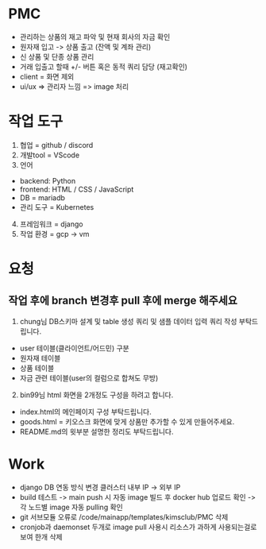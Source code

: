 # PMC
- 관리하는 상품의 재고 파악 및 현재 회사의 자금 확인
- 원자재 입고 -> 상품 출고 (잔액 및 계좌 관리)
- 신 상품 및 단종 상품 관리
- 거래 입출고 할때 +/- 버튼 혹은 동적 쿼리 담당 (재고확인)
- client = 화면 제외
- ui/ux => 관리자 느낌 => image 처리

# 작업 도구
1) 협업 = github / discord
2) 개발tool = VScode
3) 언어 
- backend: Python 
- frontend: HTML / CSS / JavaScript 
- DB = mariadb
- 관리 도구 = Kubernetes
4) 프레임워크 = django
5) 작업 환경 = gcp -> vm


# 요청
## 작업 후에 branch 변경후 pull 후에 merge 해주세요
1) chung님 DB스키마 설계 및 table 생성 쿼리 및 샘플 데이터 입력 쿼리 작성 부탁드립니다.
- user 테이블(클라이언트/어드민) 구분
- 원자재 테이블
- 상품 테이블
- 자금 관련 테이블(user의 컬럼으로 합쳐도 무방)

2) bin99님 html 화면을 2개정도 구성을 하려고 합니다.
- index.html의 메인페이지 구성 부탁드립니다.
- goods.html = 키오스크 화면에 맞게 상품만 추가할 수 있게 만들어주세요.
- README.md의 윗부분 설명한 정리도 부탁드립니다.

# Work
- django DB 연동 방식 변경  클러스터 내부 IP -> 외부 IP
- build 테스트 -> main push 시 자동 image 빌드 후 docker hub 업로드 확인 -> 각 노드별 image 자동 pulling 확인
- git 서브모듈 오류로 /code/mainapp/templates/kimsclub/PMC 삭제
- cronjob과 daemonset 두개로 image pull 사용시 리소스가 과하게 사용되는걸로 보여 한개 삭제
